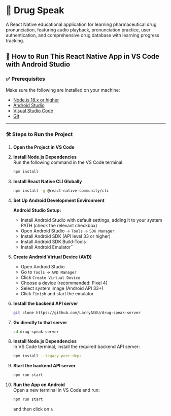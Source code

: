 # 💊 Drug Speak  

A React Native educational application for learning pharmaceutical drug pronunciation, featuring audio playback, pronunciation practice, user authentication, and comprehensive drug database with learning progress tracking.

## 🚀 How to Run This React Native App in VS Code with Android Studio

### ✅ Prerequisites  

Make sure the following are installed on your machine:

- [Node.js 18.x or higher](https://nodejs.org/)  
- [Android Studio](https://developer.android.com/studio)  
- [Visual Studio Code](https://code.visualstudio.com/)  
- [Git](https://git-scm.com/)

---

### 🛠️ Steps to Run the Project

1. **Open the Project in VS Code**  

2. **Install Node.js Dependencies**  
   Run the following command in the VS Code terminal:

   ```bash
   npm install
   ```

3. **Install React Native CLI Globally**  

   ```bash
   npm install -g @react-native-community/cli
   ```

4. **Set Up Android Development Environment**  

   **Android Studio Setup:**
   - Install Android Studio with default settings, adding it to your system PATH (check the relevant checkbox)
   - Open Android Studio → `Tools` → `SDK Manager`
   - Install Android SDK (API level 33 or higher)
   - Install Android SDK Build-Tools
   - Install Android Emulator``

5. **Create Android Virtual Device (AVD)**  
   - Open Android Studio
   - Go to `Tools` → `AVD Manager`
   - Click `Create Virtual Device`
   - Choose a device (recommended: Pixel 4)
   - Select system image (Android API 33+)
   - Click `Finish` and start the emulator

6. **Install the backend API server**  

   ```bash
   git clone https://github.com/LarryAtGU/drug-speak-server
   ```

7. **Go directly to that server**  

   ```bash
   cd drug-speak-server
   ```

8. **Install Node.js Dependencies**  
   In VS Code terminal, install the required backend API server:

   ```bash
   npm install --legacy-peer-deps
   ```

9. **Start the backend API server**  

   ```bash
   npm run start
   ```

10. **Run the App on Android**  
    Open a new terminal in VS Code and run:

    ```bash
    npm run start
    ```

    and then click on `a`
